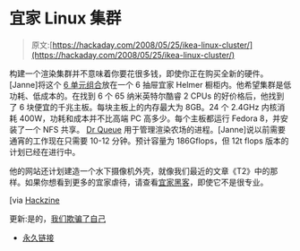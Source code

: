 # 宜家 Linux 集群

> 原文:[https://hackaday.com/2008/05/25/ikea-linux-cluster/](https://hackaday.com/2008/05/25/ikea-linux-cluster/)

构建一个渲染集群并不意味着你要花很多钱，即使你正在购买全新的硬件。[Janne]将这个 [6 单元组合](http://helmer.sfe.se/)放在一个 6 抽屉宜家 Helmer 橱柜内。他希望集群是低功耗、低成本的。在找到 6 个 65 纳米英特尔酷睿 2 CPUs 的好价格后，他找到了 6 块便宜的千兆主板。每块主板上的内存最大为 8GB。24 个 2.4GHz 内核消耗 400W，功耗和成本并不比高端 PC 高多少。每个主板都运行 Fedora 8，并安装了一个 NFS 共享。 [Dr Queue](http://drqueue.org/cwebsite/) 用于管理渲染农场的进程。[Janne]说以前需要通宵的工作现在只需要 10-12 分钟。预计容量为 186Gflops，但 12t flops 版本的计划已经在进行中。

他的网站还计划建造一个水下摄像机外壳，就像我们最近的文章《T2》中的那样。如果你想看到更多的宜家虐待，请查看[宜家黑客](http://ikeahacker.blogspot.com/)，即使它不是很专业。

[via [Hackzine](http://www.hackszine.com/blog/archive/2008/05/helmer_render_cluster_186_gflo.html?CMP=OTC-7G2N43923558)

更新:是的，[我们欺骗了自己](http://www.hackaday.com/2008/04/23/24-core-ikea-cluster/)

*   [永久链接](http://helmer.sfe.se/)